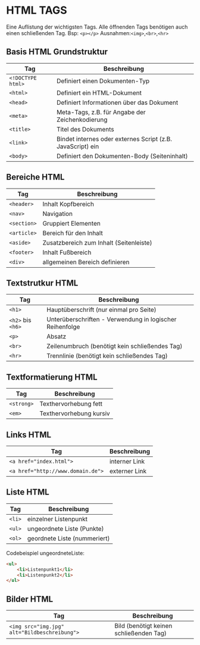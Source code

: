 # HTML TAGS

Eine Auflistung der wichtigsten Tags. Alle öffnenden Tags benötigen auch einen schließenden Tag. Bsp: `<p></p>`
Ausnahmen:`<img>`,`<br>`,`<hr>` 

## Basis HTML Grundstruktur

| Tag  | Beschreibung |
| ------------- | ------------- |
| `<!DOCTYPE html>`  | Definiert einen Dokumenten-Typ  |
| `<html>`  | Definiert ein HTML-Dokument  |
| `<head>`  | Definiert Informationen über das Dokument  |
| `<meta>`  | Meta-Tags, z.B. für Angabe der Zeichenkodierung  |
| `<title>`  | Titel des Dokuments  |
| `<link>`  | Bindet internes oder externes Script (z.B. JavaScript) ein |
| `<body>`  | Definiert den Dokumenten-Body (Seiteninhalt) |

## Bereiche HTML

| Tag  | Beschreibung |
| ------------- | ------------- |
| `<header>`  | Inhalt Kopfbereich  |
| `<nav>`  | Navigation  |
| `<section>`  | Gruppiert Elementen |
| `<article>`  | Bereich für den Inhalt |
| `<aside>`  | Zusatzbereich zum Inhalt (Seitenleiste) |
| `<footer>`  | Inhalt Fußbereich |
| `<div>`  | allgemeinen Bereich definieren |

## Textstrutkur HTML

| Tag  | Beschreibung |
| ------------- | ------------- |
| `<h1>`  | Hauptüberschrift (nur einmal pro Seite)  |
| `<h2>` bis `<h6>` | Unterüberschriften - Verwendung in logischer Reihenfolge  |
| `<p>`  | Absatz  |
| `<br>`  | Zeilenumbruch (benötigt kein schließendes Tag)  |
| `<hr>`  | Trennlinie (benötigt kein schließendes Tag)  |

## Textformatierung HTML

| Tag  | Beschreibung |
| ------------- | ------------- |
| `<strong>`  | Texthervorhebung fett  |
| `<em>`  | Texthervorhebung kursiv  |

## Links HTML

| Tag  | Beschreibung |
| ------------- | ------------- |
| `<a href="index.html">`  | interner Link  |
| `<a href="http://www.domain.de">`  | externer Link  |

## Liste HTML

| Tag  | Beschreibung |
| ------------- | ------------- |
| `<li>`  | einzelner Listenpunkt  |
| `<ul>`  | ungeordnete Liste (Punkte)  |
| `<ol>`  | geordnete Liste (nummeriert)  |

Codebeispiel ungeordneteListe:
```html
<ul>
	<li>Listenpunkt1</li>
	<li>Listenpunkt2</li>
</ul>
```

## Bilder HTML

| Tag  | Beschreibung |
| ------------- | ------------- |
| `<img src="img.jpg" alt="Bildbeschreibung">`  | Bild (benötigt keinen schließenden Tag)  |
